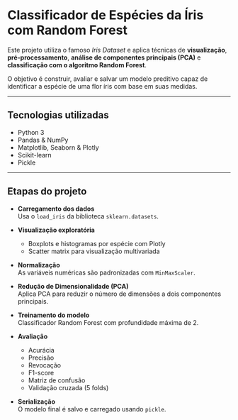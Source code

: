 # Classificador de Espécies da Íris com Random Forest

Este projeto utiliza o famoso *Iris Dataset* e aplica técnicas de **visualização**, **pré-processamento**, **análise de componentes principais (PCA)** e **classificação com o algoritmo Random Forest**.

O objetivo é construir, avaliar e salvar um modelo preditivo capaz de identificar a espécie de uma flor íris com base em suas medidas.

---

## Tecnologias utilizadas

- Python 3  
- Pandas & NumPy  
- Matplotlib, Seaborn & Plotly  
- Scikit-learn  
- Pickle  

---

## Etapas do projeto

- **Carregamento dos dados**  
  Usa o `load_iris` da biblioteca `sklearn.datasets`.

- **Visualização exploratória**  
  - Boxplots e histogramas por espécie com Plotly  
  - Scatter matrix para visualização multivariada

- **Normalização**  
  As variáveis numéricas são padronizadas com `MinMaxScaler`.

- **Redução de Dimensionalidade (PCA)**  
  Aplica PCA para reduzir o número de dimensões a dois componentes principais.

- **Treinamento do modelo**  
  Classificador Random Forest com profundidade máxima de 2.

- **Avaliação**  
  - Acurácia  
  - Precisão  
  - Revocação  
  - F1-score  
  - Matriz de confusão  
  - Validação cruzada (5 folds)

- **Serialização**  
  O modelo final é salvo e carregado usando `pickle`.

